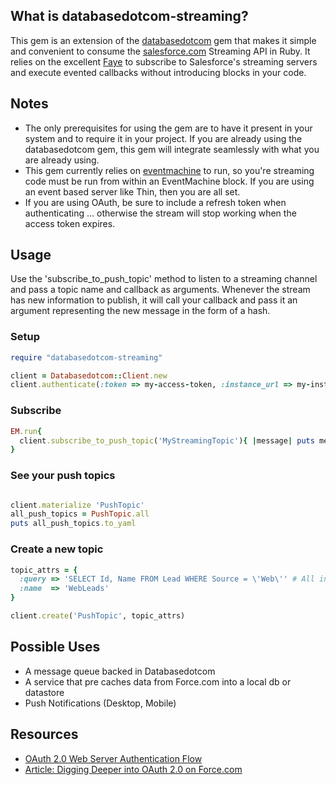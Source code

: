 What is databasedotcom-streaming?
------------------------------

This gem is an extension of the [databasedotcom](https://rubygems.org/gems/databasedotcom) gem that makes it simple and convenient to consume the [salesforce.com](http://salesforce.com/) Streaming API in Ruby.  It relies on the excellent [Faye](faye.jcoglan.com) to subscribe to Salesforce's streaming servers and execute evented callbacks without introducing blocks in your code.

Notes
-------
* The only prerequisites for using the gem are to have it present in your system and to require it in your project.  If you are already using the databasedotcom gem, this gem will integrate seamlessly with what you are already using.
* This gem currently relies on [eventmachine](https://rubygems.org/gems/eventmachine) to run, so you're streaming code must be run from within an EventMachine block. If you are using an event based server like Thin, then you are all set.
* If you are using OAuth, be sure to include a refresh token when authenticating ... otherwise the stream will stop working when the access token expires.

Usage
-------

Use the 'subscribe_to_push_topic' method to listen to a streaming channel and pass a topic name and callback as arguments.  Whenever the stream has new information to publish, it will call your callback and pass it an argument representing the new message in the form of a hash.

### Setup

```ruby
require "databasedotcom-streaming"

client = Databasedotcom::Client.new
client.authenticate(:token => my-access-token, :instance_url => my-instance-url, :refresh_token => my-refresh-token)  

```

### Subscribe

```ruby
EM.run{
  client.subscribe_to_push_topic('MyStreamingTopic'){ |message| puts message.inspect }
}
```

### See your push topics

```ruby

client.materialize 'PushTopic'
all_push_topics = PushTopic.all
puts all_push_topics.to_yaml

```

### Create a new topic

```ruby
topic_attrs = {
  :query => 'SELECT Id, Name FROM Lead WHERE Source = \'Web\'' # All inbound leads that come from the web 
  :name  => 'WebLeads'
}

client.create('PushTopic', topic_attrs)

```


Possible Uses
-------

* A message queue backed in Databasedotcom
* A service that pre caches data from Force.com into a local db or datastore
* Push Notifications (Desktop, Mobile)
  
## Resources
* [OAuth 2.0 Web Server Authentication Flow](http://na12.salesforce.com/help/doc/en/remoteaccess_oauth_web_server_flow.htm)
* [Article: Digging Deeper into OAuth 2.0 on Force.com](http://wiki.developerforce.com/index.php/Digging_Deeper_into_OAuth_2.0_on_Force.com)